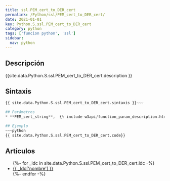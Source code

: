 ```yaml
---
title: ssl.PEM_cert_to_DER_cert
permalink: /Python/ssl/PEM_cert_to_DER_cert/
date: 2021-01-01
key: Python.S.ssl.PEM_cert_to_DER_cert
category: python
tags: ['funcion python', 'ssl']
sidebar: 
  nav: python
---
```


## Descripción
{{site.data.Python.S.ssl.PEM_cert_to_DER_cert.description }}

## Sintaxis
~~~python
{{ site.data.Python.S.ssl.PEM_cert_to_DER_cert.sintaxis }}~~~

## Parámetros
* **PEM_cert_string**,  {% include w3api/function_param_description.html propiedad=site.data.Python.S.ssl.PEM_cert_to_DER_cert valor="PEM_cert_string" %}

## Ejemplo
~~~python
{{ site.data.Python.S.ssl.PEM_cert_to_DER_cert.code}}
~~~

## Artículos
<ul>
{%- for _ldc in site.data.Python.S.ssl.PEM_cert_to_DER_cert.ldc -%}
   <li>
       <a href="{{_ldc['url'] }}">{{ _ldc['nombre'] }}</a>
   </li>
{%- endfor -%}
</ul>
